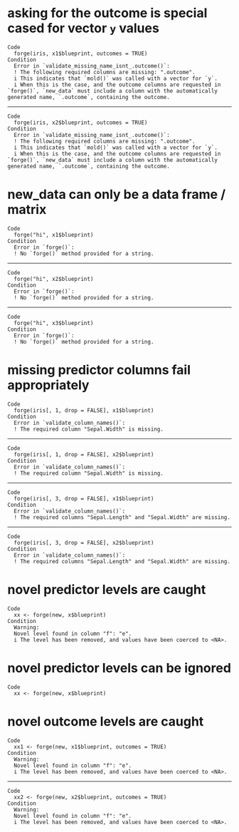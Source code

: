# asking for the outcome is special cased for vector `y` values

    Code
      forge(iris, x1$blueprint, outcomes = TRUE)
    Condition
      Error in `validate_missing_name_isnt_.outcome()`:
      ! The following required columns are missing: ".outcome".
      i This indicates that `mold()` was called with a vector for `y`.
      i When this is the case, and the outcome columns are requested in `forge()`, `new_data` must include a column with the automatically generated name, `.outcome`, containing the outcome.

---

    Code
      forge(iris, x2$blueprint, outcomes = TRUE)
    Condition
      Error in `validate_missing_name_isnt_.outcome()`:
      ! The following required columns are missing: ".outcome".
      i This indicates that `mold()` was called with a vector for `y`.
      i When this is the case, and the outcome columns are requested in `forge()`, `new_data` must include a column with the automatically generated name, `.outcome`, containing the outcome.

# new_data can only be a data frame / matrix

    Code
      forge("hi", x1$blueprint)
    Condition
      Error in `forge()`:
      ! No `forge()` method provided for a string.

---

    Code
      forge("hi", x2$blueprint)
    Condition
      Error in `forge()`:
      ! No `forge()` method provided for a string.

---

    Code
      forge("hi", x3$blueprint)
    Condition
      Error in `forge()`:
      ! No `forge()` method provided for a string.

# missing predictor columns fail appropriately

    Code
      forge(iris[, 1, drop = FALSE], x1$blueprint)
    Condition
      Error in `validate_column_names()`:
      ! The required column "Sepal.Width" is missing.

---

    Code
      forge(iris[, 1, drop = FALSE], x2$blueprint)
    Condition
      Error in `validate_column_names()`:
      ! The required column "Sepal.Width" is missing.

---

    Code
      forge(iris[, 3, drop = FALSE], x1$blueprint)
    Condition
      Error in `validate_column_names()`:
      ! The required columns "Sepal.Length" and "Sepal.Width" are missing.

---

    Code
      forge(iris[, 3, drop = FALSE], x2$blueprint)
    Condition
      Error in `validate_column_names()`:
      ! The required columns "Sepal.Length" and "Sepal.Width" are missing.

# novel predictor levels are caught

    Code
      xx <- forge(new, x$blueprint)
    Condition
      Warning:
      Novel level found in column "f": "e".
      i The level has been removed, and values have been coerced to <NA>.

# novel predictor levels can be ignored

    Code
      xx <- forge(new, x$blueprint)

# novel outcome levels are caught

    Code
      xx1 <- forge(new, x1$blueprint, outcomes = TRUE)
    Condition
      Warning:
      Novel level found in column "f": "e".
      i The level has been removed, and values have been coerced to <NA>.

---

    Code
      xx2 <- forge(new, x2$blueprint, outcomes = TRUE)
    Condition
      Warning:
      Novel level found in column "f": "e".
      i The level has been removed, and values have been coerced to <NA>.


